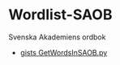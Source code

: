 # Wordlist-SAOB
Svenska Akademiens ordbok
* [gists GetWordsInSAOB.py](https://gist.github.com/salgo60/73dc99d71fcdeb75e4d69bd73b71acf9)
